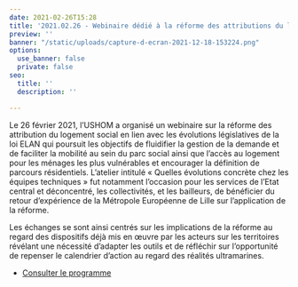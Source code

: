 ```yaml
---
date: 2021-02-26T15:28
title: '2021.02.26 - Webinaire dédié à la réforme des attributions du logement social '
preview: ''
banner: "/static/uploads/capture-d-ecran-2021-12-18-153224.png"
options:
  use_banner: false
  private: false
seo:
  title: ''
  description: ''

---
```

Le 26 février 2021, l’USHOM a organisé un webinaire sur la réforme des attribution du logement social en lien avec les évolutions législatives de la loi ELAN qui poursuit les objectifs de fluidifier la gestion de la demande et de faciliter la mobilité au sein du parc social ainsi que l’accès au logement pour les ménages les plus vulnérables et encourager la définition de parcours résidentiels. L’atelier intitulé « Quelles évolutions concrète chez les équipes techniques » fut notamment l’occasion pour les services de l’Etat central et déconcentré, les collectivités, et les bailleurs, de bénéficier du retour d’expérience de la Métropole Européenne de Lille sur l’application de la réforme.

Les échanges se sont ainsi centrés sur les implications de la réforme au regard des dispositifs déjà mis en œuvre par les acteurs sur les territoires révélant une nécessité d’adapter les outils et de réfléchir sur l’opportunité de repenser le calendrier d’action au regard des réalités ultramarines. 

* [Consulter le programme ](/static/uploads/site-webinaire-reforme-des-attributions-programme.pdf)
